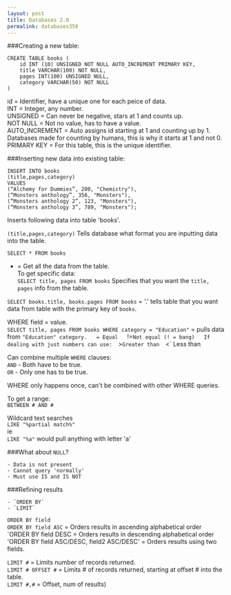 ```yaml
---
layout: post
title: Databases 2.0
permalink: databases350
---
```


###Creating a new table:  

```
CREATE TABLE books (  
	id INT (10) UNSIGNED NOT NULL AUTO_INCREMENT PRIMARY KEY,  
	title VARCHAR(100) NOT NULL,  
	pages INT(100) UNSIGNED NULL,  
	category VARCHAR(50) NOT NULL  
)
```  

id = Identifier, have a unique one for each peice of data.  
INT = Integer, any number.  
UNSIGNED = Can never be negative, stars at 1 and counts up.  
NOT NULL = Not no value, has to have a value.  
AUTO_INCREMENT = Auto assigns id starting at 1 and counting up by 1. Databases made for counting by humans, this is why it starts at 1 and not 0.  
PRIMARY KEY = For this table, this is the unique identifier.    

###Inserting new data into existing table:  

```
INSERT INTO books  
(title,pages,category)  
VALUES  
(“Alchemy for Dummies”, 200, "Chemistry"),  
(“Monsters anthology”, 356, "Monsters"),  
(“Monsters anthology 2”, 123, "Monsters"),  
(“Monsters anthology 3”, 789, "Monsters");  
```  
Inserts following data into table 'books'.  

`(title,pages,category)` Tells database what format you are inputting data into the table.  

```
SELECT * FROM books
```  

* = Get all the data from the table.  
To get specific data:  
`SELECT title, pages FROM books` Specifies that you want the `title, pages` info from the table.  

`SELECT books.title, books.pages FROM books` = '.' tells table that you want data from table with the primary key of `books`.  

WHERE field = value.  
`SELECT title, pages FROM books WHERE category = "Education"` = pulls data from `"Education" category.  
= Equal  
`!=` Not equal (! = bang)  
If dealing with just numbers can use:  
`>` Greater than  
`<` Less than    

Can combine multiple `WHERE` clauses:  
`AND` - Both have to be true.  
`OR` - Only one has to be true.   

WHERE only happens once, can't be combined with other WHERE queries.  

To get a range:  
`BETWEEN # AND #`  

Wildcard text searches  
`LIKE "%partial match%"`  
ie  
`LIKE "%a"` would pull anything with letter 'a'   

###What about `NULL`?  

	- Data is not present  
	- Cannot query 'normally'  
	- Must use IS and IS NOT  

###Refining results  

	- `ORDER BY`  
	- `LIMIT`  
`ORDER BY field`  
`ORDER BY field ASC` = Orders results in ascending alphabetical order  
`ORDER BY field DESC = Orders results in descending alphabetical order  
'ORDER BY field ASC/DESC, field2 ASC/DESC' = Orders results using two fields.   

`LIMIT #` = Limits number of records returned.  
`LIMIT # OFFSET #` = Limits # of records returned, starting at offset # into the table.  
`LIMIT #,#` = Offset, num of results)  




